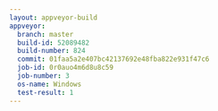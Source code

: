 ```yaml
---
layout: appveyor-build
appveyor:
  branch: master
  build-id: 52089482
  build-number: 824
  commit: 01faa5a2e407bc42137692e48fba822e931f47c6
  job-id: 0r0auo4m6d8u8c59
  job-number: 3
  os-name: Windows
  test-result: 1
---
```

